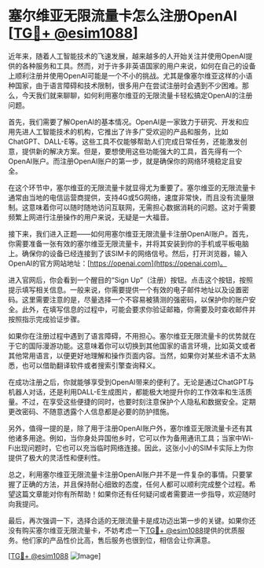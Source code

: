 # 塞尔维亚无限流量卡怎么注册OpenAI [[TG💪+ @esim1088](https://t.me/s/esim1088)]

近年来，随着人工智能技术的飞速发展，越来越多的人开始关注并使用OpenAI提供的各种服务和工具。然而，对于许多非英语国家的用户来说，如何在自己的设备上顺利注册并使用OpenAI可能是一个不小的挑战。尤其是像塞尔维亚这样的小语种国家，由于语言障碍和技术限制，很多用户在尝试注册时会遇到不少困难。那么，今天我们就来聊聊，如何利用塞尔维亚的无限流量卡轻松搞定OpenAI的注册问题。

首先，我们需要了解OpenAI的基本情况。OpenAI是一家致力于研究、开发和应用先进人工智能技术的机构，它推出了许多广受欢迎的产品和服务，比如ChatGPT、DALL-E等。这些工具不仅能够帮助人们完成日常任务，还能激发创意，提供新的解决方案。但是，要想使用这些功能强大的工具，首先得有一个OpenAI账户。而注册OpenAI账户的第一步，就是确保你的网络环境稳定且安全。

在这个环节中，塞尔维亚的无限流量卡就显得尤为重要了。塞尔维亚的无限流量卡通常由当地的电信运营商提供，支持4G或5G网络，速度非常快，而且没有流量限制。这意味着你可以随时随地访问互联网，无需担心数据消耗的问题。这对于需要频繁上网进行注册操作的用户来说，无疑是一大福音。

接下来，我们进入正题——如何用塞尔维亚无限流量卡注册OpenAI账户。首先，你需要准备一张有效的塞尔维亚无限流量卡，并将其安装到你的手机或平板电脑上。确保你的设备已经连接到了该SIM卡的网络信号。然后，打开浏览器，输入OpenAI的官方网站地址：[https://openai.com](https://openai.com)。

进入官网后，你会看到一个醒目的“Sign Up”（注册）按钮。点击这个按钮，按照提示填写相关信息。一般来说，你需要提供一个有效的电子邮件地址以及设置密码。这里需要注意的是，尽量选择一个不容易被猜测的强密码，以保护你的账户安全。此外，在填写信息的过程中，可能会要求你验证邮箱，你需要及时查收邮件并按照指示完成验证步骤。

如果你在注册过程中遇到了语言障碍，不用担心。塞尔维亚无限流量卡的优势就在于它的国际漫游功能。这意味着你可以切换到其他国家的语言环境，比如英文或者其他常用语言，以便更好地理解和操作页面内容。当然，如果你对某些术语不太熟悉，也可以借助翻译软件或者搜索引擎查询释义。

在成功注册之后，你就能够享受到OpenAI带来的便利了。无论是通过ChatGPT与机器人对话，还是利用DALL-E生成图片，都能极大地提升你的工作效率和生活质量。不过，在享受这些便捷的同时，也要时刻注意保护个人隐私和数据安全。定期更改密码、不随意透露个人信息都是必要的防护措施。

另外，值得一提的是，除了用于注册OpenAI账户外，塞尔维亚无限流量卡还有其他诸多用途。例如，当你身处异国他乡时，它可以作为备用通讯工具；当家中Wi-Fi出现问题时，它也可以充当临时网络连接。因此，这张小小的SIM卡实际上为你提供了极大的灵活性和便利性。

总之，利用塞尔维亚无限流量卡注册OpenAI账户并不是一件复杂的事情。只要掌握了正确的方法，并且保持耐心细致的态度，任何人都可以顺利完成整个过程。希望这篇文章能对你有所帮助！如果你还有任何疑问或者需要进一步指导，欢迎随时向我提问。

最后，再次强调一下，选择合适的无限流量卡是成功迈出第一步的关键。如果你还没有购买塞尔维亚无限流量卡，不妨考虑一下[TG💪+ @esim1088](https://t.me/s/esim1088)提供的优质服务。他们家的产品性价比高，售后服务也很到位，相信会让你满意。

[[TG💪+ @esim1088](https://t.me/s/esim1088) ![Image](https://i.postimg.cc/4NQfJmqS/Snipaste-2025-05-13-00-14-12.png)]